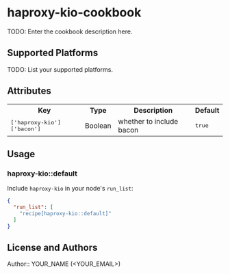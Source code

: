 # haproxy-kio-cookbook

TODO: Enter the cookbook description here.

## Supported Platforms

TODO: List your supported platforms.

## Attributes

<table>
  <tr>
    <th>Key</th>
    <th>Type</th>
    <th>Description</th>
    <th>Default</th>
  </tr>
  <tr>
    <td><tt>['haproxy-kio']['bacon']</tt></td>
    <td>Boolean</td>
    <td>whether to include bacon</td>
    <td><tt>true</tt></td>
  </tr>
</table>

## Usage

### haproxy-kio::default

Include `haproxy-kio` in your node's `run_list`:

```json
{
  "run_list": [
    "recipe[haproxy-kio::default]"
  ]
}
```

## License and Authors

Author:: YOUR_NAME (<YOUR_EMAIL>)
